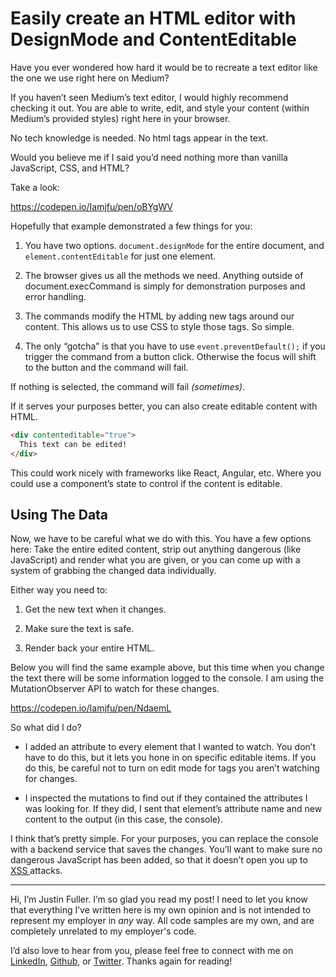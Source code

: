 
# Easily create an HTML editor with DesignMode and ContentEditable

Have you ever wondered how hard it would be to recreate a text editor like the one we use right here on Medium?

If you haven’t seen Medium’s text editor, I would highly recommend checking it out. You are able to write, edit, and style your content (within Medium’s provided styles) right here in your browser.

No tech knowledge is needed. No html tags appear in the text.

Would you believe me if I said you’d need nothing more than vanilla JavaScript, CSS, and HTML?

Take a look:

https://codepen.io/Iamjfu/pen/oBYgWV

Hopefully that example demonstrated a few things for you:

1. You have two options. `document.designMode` for the entire document, and `element.contentEditable` for just one element.

1. The browser gives us all the methods we need. Anything outside of document.execCommand is simply for demonstration purposes and error handling.

1. The commands modify the HTML by adding new tags around our content. This allows us to use CSS to style those tags. So simple.

1. The only “gotcha” is that you have to use `event.preventDefault();` if you trigger the command from a button click. Otherwise the focus will shift to the button and the command will fail.

If nothing is selected, the command will fail *(sometimes)*.

If it serves your purposes better, you can also create editable content with HTML.

```html
<div contenteditable="true">
  This text can be edited!
</div>
```

This could work nicely with frameworks like React, Angular, etc. Where you could use a component’s state to control if the content is editable.

## Using The Data

Now, we have to be careful what we do with this. You have a few options here: Take the entire edited content, strip out anything dangerous (like JavaScript) and render what you are given, or you can come up with a system of grabbing the changed data individually.

Either way you need to:

1. Get the new text when it changes.

1. Make sure the text is safe.

1. Render back your entire HTML.

Below you will find the same example above, but this time when you change the text there will be some information logged to the console. I am using the MutationObserver API to watch for these changes.

https://codepen.io/Iamjfu/pen/NdaemL

So what did I do?

* I added an attribute to every element that I wanted to watch. You don’t have to do this, but it lets you hone in on specific editable items. If you do this, be careful not to turn on edit mode for tags you aren’t watching for changes.

* I inspected the mutations to find out if they contained the attributes I was looking for. If they did, I sent that element’s attribute name and new content to the output (in this case, the console).

I think that’s pretty simple. For your purposes, you can replace the console with a backend service that saves the changes. You’ll want to make sure no dangerous JavaScript has been added, so that it doesn’t open you up to [XSS ](https://www.owasp.org/index.php/Cross-site_Scripting_(XSS))attacks.

---

Hi, I’m Justin Fuller. I’m so glad you read my post! I need to let you know that everything I’ve written here is my own opinion and is not intended to represent my employer in *any* way. All code samples are my own, and are completely unrelated to my employer's code.

I’d also love to hear from you, please feel free to connect with me on [LinkedIn](https://www.linkedin.com/in/justin-fuller-8726b2b1/), [Github](https://github.com/justindfuller), or [Twitter](https://twitter.com/justin_d_fuller). Thanks again for reading!
